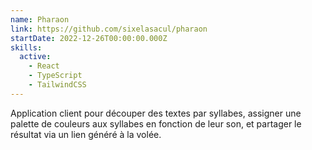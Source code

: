 ```yaml
---
name: Pharaon
link: https://github.com/sixelasacul/pharaon
startDate: 2022-12-26T00:00:00.000Z
skills:
  active:
    - React
    - TypeScript
    - TailwindCSS
---
```


Application client pour découper des textes par syllabes, assigner une palette de couleurs aux syllabes en fonction de leur son, et partager le résultat via un lien généré à la volée.
